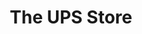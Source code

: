 ---
title: "The UPS Store"
url: /raleigh/the-ups-store-north-carolina-highway-42/
shop: Kopieren
---
